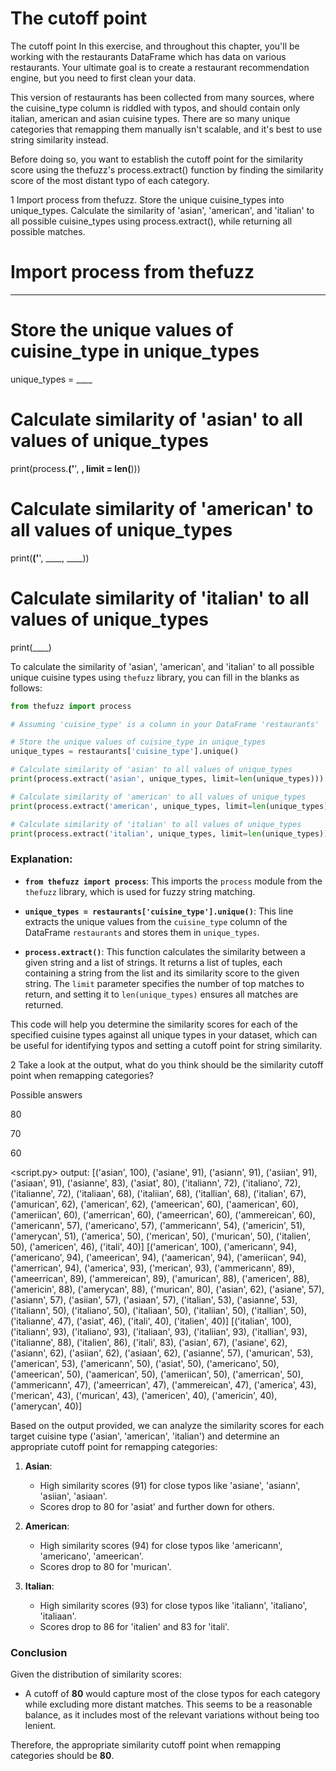 # The cutoff point

The cutoff point
In this exercise, and throughout this chapter, you'll be working with the restaurants DataFrame which has data on various restaurants. Your ultimate goal is to create a restaurant recommendation engine, but you need to first clean your data.

This version of restaurants has been collected from many sources, where the cuisine_type column is riddled with typos, and should contain only italian, american and asian cuisine types. There are so many unique categories that remapping them manually isn't scalable, and it's best to use string similarity instead.

Before doing so, you want to establish the cutoff point for the similarity score using the thefuzz's process.extract() function by finding the similarity score of the most distant typo of each category.

1
Import process from thefuzz.
Store the unique cuisine_types into unique_types.
Calculate the similarity of 'asian', 'american', and 'italian' to all possible cuisine_types using process.extract(), while returning all possible matches.

# Import process from thefuzz
____

# Store the unique values of cuisine_type in unique_types
unique_types = ____

# Calculate similarity of 'asian' to all values of unique_types
print(process.____('____', ____, limit = len(____)))

# Calculate similarity of 'american' to all values of unique_types
print(____('____', ____, ____))

# Calculate similarity of 'italian' to all values of unique_types
print(____)

To calculate the similarity of 'asian', 'american', and 'italian' to all possible unique cuisine types using `thefuzz` library, you can fill in the blanks as follows:

```python
from thefuzz import process

# Assuming 'cuisine_type' is a column in your DataFrame 'restaurants'

# Store the unique values of cuisine_type in unique_types
unique_types = restaurants['cuisine_type'].unique()

# Calculate similarity of 'asian' to all values of unique_types
print(process.extract('asian', unique_types, limit=len(unique_types)))

# Calculate similarity of 'american' to all values of unique_types
print(process.extract('american', unique_types, limit=len(unique_types)))

# Calculate similarity of 'italian' to all values of unique_types
print(process.extract('italian', unique_types, limit=len(unique_types)))
```

### Explanation:

- **`from thefuzz import process`**: This imports the `process` module from the `thefuzz` library, which is used for fuzzy string matching.

- **`unique_types = restaurants['cuisine_type'].unique()`**: This line extracts the unique values from the `cuisine_type` column of the DataFrame `restaurants` and stores them in `unique_types`.

- **`process.extract()`**: This function calculates the similarity between a given string and a list of strings. It returns a list of tuples, each containing a string from the list and its similarity score to the given string. The `limit` parameter specifies the number of top matches to return, and setting it to `len(unique_types)` ensures all matches are returned.

This code will help you determine the similarity scores for each of the specified cuisine types against all unique types in your dataset, which can be useful for identifying typos and setting a cutoff point for string similarity.

2
Take a look at the output, what do you think should be the similarity cutoff point when remapping categories?

Possible answers


80

70

60

<script.py> output:
    [('asian', 100), ('asiane', 91), ('asiann', 91), ('asiian', 91), ('asiaan', 91), ('asianne', 83), ('asiat', 80), ('italiann', 72), ('italiano', 72), ('italianne', 72), ('italiaan', 68), ('italiian', 68), ('itallian', 68), ('italian', 67), ('amurican', 62), ('american', 62), ('ameerican', 60), ('aamerican', 60), ('ameriican', 60), ('amerrican', 60), ('ameerrican', 60), ('ammereican', 60), ('americann', 57), ('americano', 57), ('ammericann', 54), ('americin', 51), ('amerycan', 51), ('america', 50), ('merican', 50), ('murican', 50), ('italien', 50), ('americen', 46), ('itali', 40)]
    [('american', 100), ('americann', 94), ('americano', 94), ('ameerican', 94), ('aamerican', 94), ('ameriican', 94), ('amerrican', 94), ('america', 93), ('merican', 93), ('ammericann', 89), ('ameerrican', 89), ('ammereican', 89), ('amurican', 88), ('americen', 88), ('americin', 88), ('amerycan', 88), ('murican', 80), ('asian', 62), ('asiane', 57), ('asiann', 57), ('asiian', 57), ('asiaan', 57), ('italian', 53), ('asianne', 53), ('italiann', 50), ('italiano', 50), ('italiaan', 50), ('italiian', 50), ('itallian', 50), ('italianne', 47), ('asiat', 46), ('itali', 40), ('italien', 40)]
    [('italian', 100), ('italiann', 93), ('italiano', 93), ('italiaan', 93), ('italiian', 93), ('itallian', 93), ('italianne', 88), ('italien', 86), ('itali', 83), ('asian', 67), ('asiane', 62), ('asiann', 62), ('asiian', 62), ('asiaan', 62), ('asianne', 57), ('amurican', 53), ('american', 53), ('americann', 50), ('asiat', 50), ('americano', 50), ('ameerican', 50), ('aamerican', 50), ('ameriican', 50), ('amerrican', 50), ('ammericann', 47), ('ameerrican', 47), ('ammereican', 47), ('america', 43), ('merican', 43), ('murican', 43), ('americen', 40), ('americin', 40), ('amerycan', 40)]


Based on the output provided, we can analyze the similarity scores for each target cuisine type ('asian', 'american', 'italian') and determine an appropriate cutoff point for remapping categories:

1. **Asian**:
   - High similarity scores (91) for close typos like 'asiane', 'asiann', 'asiian', 'asiaan'.
   - Scores drop to 80 for 'asiat' and further down for others.

2. **American**:
   - High similarity scores (94) for close typos like 'americann', 'americano', 'ameerican'.
   - Scores drop to 80 for 'murican'.

3. **Italian**:
   - High similarity scores (93) for close typos like 'italiann', 'italiano', 'italiaan'.
   - Scores drop to 86 for 'italien' and 83 for 'itali'.

### Conclusion

Given the distribution of similarity scores:

- A cutoff of **80** would capture most of the close typos for each category while excluding more distant matches. This seems to be a reasonable balance, as it includes most of the relevant variations without being too lenient.

Therefore, the appropriate similarity cutoff point when remapping categories should be **80**.